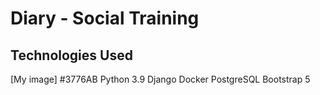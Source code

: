 # Diary - Social Training

## Technologies Used
[My image] #3776AB  Python 3.9
Django 
Docker 
PostgreSQL
Bootstrap 5


